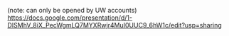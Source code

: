 (note: can only be opened by UW accounts)
https://docs.google.com/presentation/d/1-DISMhV_8iX_PecWgmLQ7MYXRwjr4MuI0UUC9_6hW1c/edit?usp=sharing
